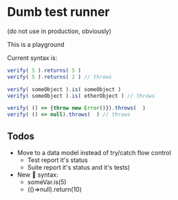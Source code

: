 # Dumb test runner
(do not use in production, obviously)

This is a playground

Current syntax is:
```typescript
verify( 5 ).returns( 5 )
verify( 5 ).returns( 2 ) // throws

verify( someObject ).is( someObject ) 
verify( someObject ).is( otherObject ) // throws

verify( () => {throw new Error()}).throws(  )
verify( () => null).throws(  ) // throws
```

## Todos
- Move to a data model instead of try/catch flow control
	- Test report it's status
	- Suite report it's status and it's tests)
- New 🐒 syntax: 
	- someVar.is(5) 
	- (()=>null).return(10)
